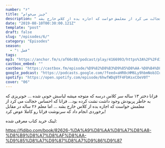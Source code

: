 ```yaml
---
number: "۶"
title: "چیز می‌خوام"
description: " فزانا دختر ۱۳ ساله سر کلاس درسه که متوجه میشه لباسش خونی شده … خونریزی که به خاطر پریودش وجود داشت نشت کرده بود… فزانا که احساس خجالت می کرد از معلمش خواست که اجازه بده از کلاس خارج بشه … "
date: "2019-08-10T00:30:00.121Z"
template: "post"
draft: false
slug: "/episodes/6/"
category: "Episodes"
season:
  - "فصل ۱"
tags:
mp3: "https://anchor.fm/s/af66c88/podcast/play/4166993/https%3A%2F%2Fd3ctxlq1ktw2nl.cloudfront.net%2Fproduction%2F2019-7-10%2F20636719-48000-1-efde594c85119.mp3"
castbox_embed: ""
castbox: "https://castbox.fm/episode/%D9%82%D8%B3%D9%85%D8%AA-%D8%B4%D8%B4%3A-%DA%86%DB%8C%D8%B2-%D9%85%DB%8C%E2%80%8C%D8%AE%D9%88%D8%A7%D9%85-id2148037-id176118692"
google_podcast: "https://podcasts.google.com/?feed=aHR0cHM6Ly9hbmNob3IuZm0vcy9hZjY2Yzg4L3BvZGNhc3QvcnNz&episode=YTY2MThlZTYtMzI3My04ZGE2LWRlOTQtNzE5NGM2M2QwNzgw"
spotify: "https://open.spotify.com/episode/6hwfWDq9TF4FbKsxCOeV0T"
cover: "06"
---
```

 فزانا دختر ۱۳ ساله سر کلاس درسه که متوجه میشه لباسش خونی شده … خونریزی که به خاطر پریودش وجود داشت نشت کرده بود… فزانا که احساس خجالت می کرد از معلمش خواست که اجازه بده از کلاس خارج بشه … اما معلم ۲۶ ساله در مقابل برخوردی انجام داد که سرنوشت فزانا رو کاملا عوض کرد! 

لینک خرید کتاب معرفی شده:

 https://fidibo.com/book/82626-%DA%A9%D8%AA%D8%A7%D8%A8-%D8%B9%D8%A7%D8%AF%D8%AA-%D9%85%D8%A7%D9%87%D8%A7%D9%86%D9%87 